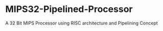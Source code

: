 # MIPS32-Pipelined-Processor
A 32 Bit MIPS Processor using RISC architecture and Pipelining Concept
